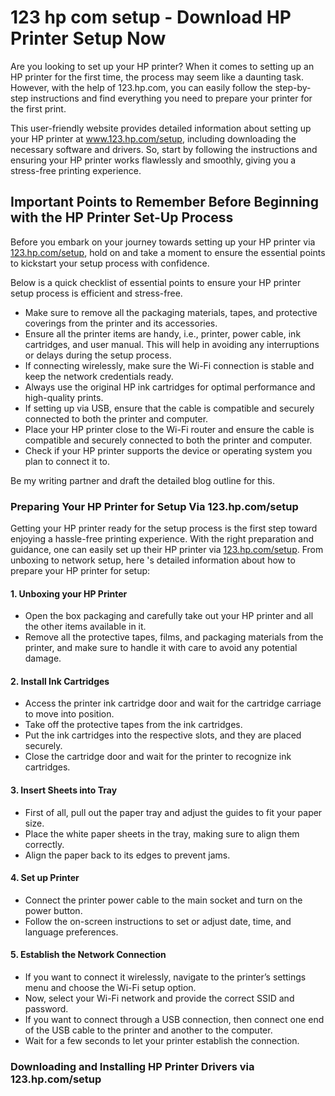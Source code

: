 # 123 hp com setup - Download HP Printer Setup Now
Are you looking to set up your HP printer? When it comes to setting up an HP printer for the first time, the process may seem like a daunting task. However, with the help of 123.hp.com, you can easily follow the step-by-step instructions and find everything you need to prepare your printer for the first print.

This user-friendly website provides detailed information about setting up your HP printer at <a href="https://123hpcomset-up.github.io/">www.123.hp.com/setup</a>, including downloading the necessary software and drivers. So, start by following the instructions and ensuring your HP printer works flawlessly and smoothly, giving you a stress-free printing experience.

## Important Points to Remember Before Beginning with the HP Printer Set-Up Process
Before you embark on your journey towards setting up your HP printer via <a href="https://123hpcomset-up.github.io/">123.hp.com/setup</a>, hold on and take a moment to ensure the essential points to kickstart your setup process with confidence.

Below is a quick checklist of essential points to ensure your HP printer setup process is efficient and stress-free.

<ul><li>Make sure to remove all the packaging materials, tapes, and protective coverings from the printer and its accessories.</li>
<li>Ensure all the printer items are handy, i.e., printer, power cable, ink cartridges, and user manual. This will help in avoiding any interruptions or delays during the setup process.</li>
<li>If connecting wirelessly, make sure the Wi-Fi connection is stable and keep the network credentials ready.</li>
<li>Always use the original HP ink cartridges for optimal performance and high-quality prints.</li>
<li>If setting up via USB, ensure that the cable is compatible and securely connected to both the printer and computer.</li>
<li>Place your HP printer close to the Wi-Fi router and ensure the cable is compatible and securely connected to both the printer and computer.</li>
<li>Check if your HP printer supports the device or operating system you plan to connect it to.</li></ul>

Be my writing partner and draft the detailed blog outline for this. 

### Preparing Your HP Printer for Setup Via 123.hp.com/setup

Getting your HP printer ready for the setup process is the first step toward enjoying a hassle-free printing experience. With the right preparation and guidance, one can easily set up their HP printer via <a href="https://123hpcomset-up.github.io/">123.hp.com/setup</a>. From unboxing to network setup, here 's detailed information about how to prepare your HP printer for setup:

#### 1. Unboxing your HP Printer
<ul><li>Open the box packaging and carefully take out your HP printer and all the other items available in it.</li>
<li>Remove all the protective tapes, films, and packaging materials from the printer, and make sure to handle it with care to avoid any potential damage.</ul></li>

#### 2. Install Ink Cartridges
<ul><li>Access the printer ink cartridge door and wait for the cartridge carriage to move into position.</li>
<li>Take off the protective tapes from the ink cartridges.</li>
<li>Put the ink cartridges into the respective slots, and they are placed securely.</li>
<li>Close the cartridge door and wait for the printer to recognize ink cartridges.</ul></li>

#### 3. Insert Sheets into Tray
<ul><li>First of all, pull out the paper tray and adjust the guides to fit your paper size.</li>
<li>Place the white paper sheets in the tray, making sure to align them correctly.</li>
<li>Align the paper back to its edges to prevent jams.</ul></li>

#### 4. Set up Printer
<ul><li>Connect the printer power cable to the main socket and turn on the power button.</li>
<li>Follow the on-screen instructions to set or adjust date, time, and language preferences.</ul></li>

#### 5. Establish the Network Connection
<ul><li>If you want to connect it wirelessly, navigate to the printer’s settings menu and choose the Wi-Fi setup option.</li>
<li>Now, select your Wi-Fi network and provide the correct SSID and password.</li>
<li>If you want to connect through a USB connection, then connect one end of the USB cable to the printer and another to the computer.</li>
<li>Wait for a few seconds to let your printer establish the connection.</ul></li>

### Downloading and Installing HP Printer Drivers via 123.hp.com/setup








